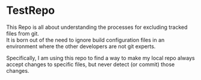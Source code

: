 TestRepo
========

This Repo is all about understanding the processes for excluding tracked files from git.  
It is born out of the need to ignore build configuration files in an environment
where the other developers are not git experts. 

Specifically, I am using this repo to find a way to make my local repo always accept changes to specific files,
but never detect (or commit) those changes. 
